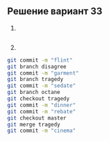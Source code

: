 ## Решение вариант 33 
 1. 
 ```bash
``` 
 2.
```bash
git commit -m "flint"
git branch disagree
git commit -m "garment"
git branch tragedy
git commit -m "sedate"
git branch octane
git checkout tragedy
git commit -m "dinner"
git commit -m "rebate"
git checkout master
git merge tragedy
git commit -m "cinema"
``` 